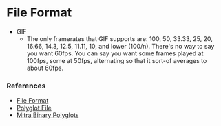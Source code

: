 # File Format

- GIF
    - The only framerates that GIF supports are: 100, 50, 33.33, 25, 20, 16.66, 14.3, 12.5, 11.11, 10, and lower (100/n). There's no way to say you want 60fps. You can say you want some frames played at 100fps, some at 50fps, alternating so that it sort-of averages to about 60fps.

### References
- [File Format](https://www.youtube.com/watch?v=VVdmmN0su6E&ab_channel=LiveOverflow)
- [Polyglot File](https://www.youtube.com/watch?v=hdCs6bPM4is&ab_channel=media.ccc.de)
- [Mitra Binary Polyglots](https://github.com/corkami/mitra)
